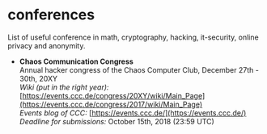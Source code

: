 # conferences
List of useful conference in math, cryptography, hacking, it-security, online privacy and anonymity.

* **Chaos Communication Congress**  
Annual hacker congress of the Chaos Computer Club, December 27th - 30th, 20XY  
*Wiki (put in the right year):* [https://events.ccc.de/congress/20XY/wiki/Main_Page](https://events.ccc.de/congress/2017/wiki/Main_Page)  
*Events blog of CCC:* [https://events.ccc.de/](https://events.ccc.de/)  
*Deadline for submissions:* October 15th, 2018 (23:59 UTC)
